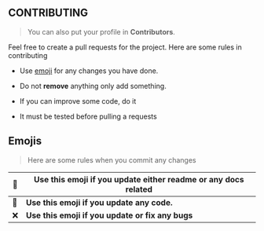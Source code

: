 ## **CONTRIBUTING**

> You can also put your profile in **Contributors**.


Feel free to create a pull requests for the project. Here are some rules in contributing

- Use <a href="#emojis">emoji</a> for any changes you have done.
  
- Do not **remove** anything only add something.
  
- If you can improve some code, do it
  
- It must be tested before pulling a requests
  

## Emojis

> Here are some rules when you commit any changes

| :book: | Use this emoji if you update either readme or any docs related |
| --- | --- |
| :paperclip: | **Use this emoji if you update any code.** |
| :x: | **Use this emoji if you update or fix any bugs** |
